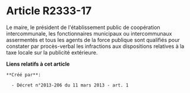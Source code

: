 # Article R2333-17

Le maire, le président de l'établissement public de coopération intercommunale, les fonctionnaires municipaux ou
intercommunaux assermentés et tous les agents de la force publique sont qualifiés pour constater par procès-verbal les
infractions aux dispositions relatives à la taxe locale sur la publicité extérieure.

**Liens relatifs à cet article**

	**Créé par**:

	  - Décret n°2013-206 du 11 mars 2013 - art. 1

